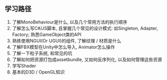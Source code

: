 ## 学习路径

1. 了解MonoBehaviour是什么, 以及几个常用方法的执行顺序
2. 了解怎么写C\#/JS脚本, 且掌握几个常见的设计模式: 如Singleton, Adapter, Factory; 熟悉GameObject类的API
3. 熟练使用NGUI\(Or UGUI\)的组件, 了解纹理 / 材质是什么
4. 了解FBX模型在Unity中怎么导入, Animator怎么操作
5. 了解一下粒子系统, 和常见的坑
6. 了解如何把资源打包成assetbundle, 又如何反序列化, 以及如何管理这些资源
7. 学写Shader
8. 基本的D3D / OpenGL知识



